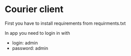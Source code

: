 # Courier client

First you have to install requirements from requirments.txt

In app you need to login in with

* login: admin
* password: admin
